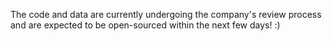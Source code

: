 The code and data are currently undergoing the company's review process and are expected to be open-sourced within the next few days! :)